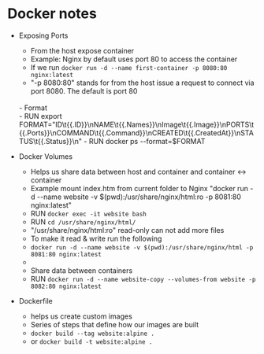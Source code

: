 # Docker notes

- Exposing Ports <br>
    - From the host expose container
    - Example: Nginx by default uses port 80 to access the container
    - If we run `docker run -d --name first-container -p 8080:80 nginx:latest`
    - "-p 8080:80" stands for from the host issue a request to connect via port 8080. The default is port 80
    <br>
    - Format <br>
        - RUN export FORMAT="ID\t{{.ID}}\nNAME\t{{.Names}}\nImage\t{{.Image}}\nPORTS\t{{.Ports}}\nCOMMAND\t{{.Command}}\nCREATED\t{{.CreatedAt}}\nSTATUS\t{{.Status}}\n"
        - RUN docker ps --format=$FORMAT
- Docker Volumes
    - Helps us share data between host and container and container <-> container
    - Example mount index.htm from current folder to Nginx "docker run -d --name website -v $(pwd):/usr/share/nginx/html:ro -p 8081:80 nginx:latest"
    - RUN `docker exec -it website bash`
    - RUN `cd /usr/share/nginx/html/`
    - "/usr/share/nginx/html:ro" read-only can not add more files
    - To make it read & write run the following
    - `docker run -d --name website -v $(pwd):/usr/share/nginx/html -p 8081:80 nginx:latest`
    - <br>
    - Share data between containers
    - RUN `docker run -d --name website-copy --volumes-from website -p 8082:80 nginx:latest`

- Dockerfile
    - helps us create custom images
    - Series of steps that define how our images are built
    - `docker build --tag website:alpine .`
    - or `docker build -t website:alpine .`
